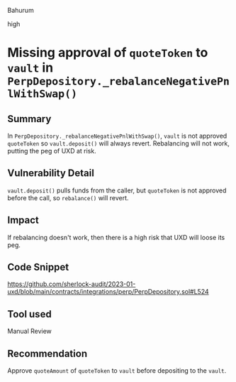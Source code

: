 Bahurum

high

# Missing approval of `quoteToken` to `vault` in `PerpDepository._rebalanceNegativePnlWithSwap()`

## Summary
In `PerpDepository._rebalanceNegativePnlWithSwap()`, `vault` is not approved `quoteToken` so `vault.deposit()` will always revert. Rebalancing will not work, putting the peg of UXD at risk.

## Vulnerability Detail
`vault.deposit()` pulls funds from the caller, but `quoteToken` is not approved before the call, so `rebalance()` will revert.

## Impact
If rebalancing doesn't work, then there is a high risk that UXD will loose its peg.

## Code Snippet

https://github.com/sherlock-audit/2023-01-uxd/blob/main/contracts/integrations/perp/PerpDepository.sol#L524

## Tool used

Manual Review

## Recommendation
Approve `quoteAmount` of `quoteToken` to `vault` before depositing to the `vault`.
